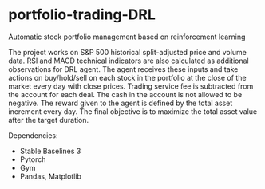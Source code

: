 # portfolio-trading-DRL
Automatic stock portfolio management based on reinforcement learning

The project works on S&P 500 historical split-adjusted price and volume data. RSI and MACD technical indicators are also calculated as additional observations for DRL agent. The agent receives these inputs and take actions on buy/hold/sell on each stock in the portfolio at the close of the market every day with close prices. Trading service fee is subtracted from the account for each deal. The cash in the account is not allowed to be negative. The reward given to the agent is defined by the total asset increment every day. The final objective is to maximize the total asset value after the target duration.

Dependencies:
* Stable Baselines 3
* Pytorch
* Gym
* Pandas, Matplotlib